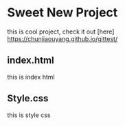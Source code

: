 # Sweet New Project
this is cool project, check it out [here] https://chunjiaouyang.github.io/gittest/

## index.html

this is index html

## Style.css
this is style css
